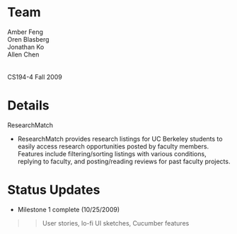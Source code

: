 # Team #

Amber Feng<br />
Oren Blasberg<br />
Jonathan Ko<br />
Allen Chen<br />
<br /><br />
CS194-4 Fall 2009


# Details #

ResearchMatch
  * ResearchMatch provides research listings for UC Berkeley students to easily access research opportunities posted by faculty members. Features include filtering/sorting listings with various conditions, replying to faculty, and posting/reading reviews for past faculty projects.

# Status Updates #

  * Milestone 1 complete (10/25/2009)
> > User stories, lo-fi UI sketches, Cucumber features